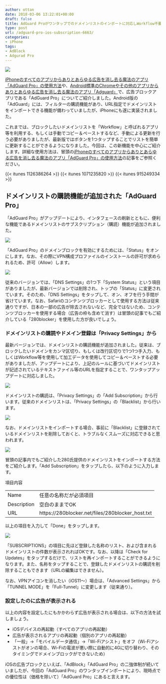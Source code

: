 ```yaml
---
author: ottan
date: 2018-03-06 13:22:01+00:00
draft: false
title: AdGuard Proがワンタップでのドメインリストのインポートに対応しWorkflow不要でより便利に！
type: post
url: /adguard-pro-ios-subscription-6663/
categories:
- iPhone
tags:
- AdBlock
- Adgurad Pro
---
```


![](/images/2018/03/180306-5a9e87c72f100.jpg)






[iPhoneのすべてのアプリからありとあらゆる広告を消し去る魔法のアプリ「AdGuard Pro」の使用方法](https://ottan.xyz/adguard-pro-vpn-adblock-6486/)や、[Android標準のChromeやその他のアプリからありとあらゆる広告を消し去る魔法のアプリ「Adguard」](https://ottan.xyz/android-chrome-all-apps-ads-block-adguard-5815/)で、広告ブロックアプリである「AdGuard Pro」についてご紹介しました。Android版の「AdGuard」には、フィルターの購読機能があり、URL指定でドメインリストをインポートできる機能が備わっていましたが、iPhoneにも遂に実装されました。





これまでは、ブロックしたいドメインリストを「Workflow」と呼ばれるアプリ等を利用する、もしくは手動でコピー＆ペーストするなど、手動による更新を行う必要がありましたが、最新版ではボタンを1つタップすることでリストを簡単に更新することができるようになりました。今回は、この新機能を中心にご紹介します。詳細な使用方法は、冒頭の[iPhoneのすべてのアプリからありとあらゆる広告を消し去る魔法のアプリ「AdGuard Pro」の使用方法](https://ottan.xyz/adguard-pro-vpn-adblock-6486/)の記事をご参照ください。



{{< itunes 1126386264 >}}
{{< itunes 1071235820 >}}
{{< itunes 915249334 >}}



## ドメインリストの購読機能が追加された「AdGuard Pro」





「AdGuard Pro」がアップデートにより、インタフェースの刷新とともに、便利な機能であるドメインリストのサブスクリプション（購読）機能が追加されました。





![](/images/2018/03/180306-5a9e87d275e5c.png)






「AdGuard Pro」のドメインブロックを有効にするためには、「Status」をオンにします。なお、その際にVPN構成プロファイルのインストールの許可が求められるため、許可（Allow）します。





![](/images/2018/03/180306-5a9e87da2b753.png)






従来のバージョンでは、「DNS Settings」の1つ下「System Status」という項目がありましたが、最新バージョンでは削除され、トップの「Status」に変更されています。そのため、「DNS Settings」をタップして、オン、オフを行う手間が省けています。なお、Safariのコンテンツブロッカーとして使用する方法は従来通りですが、日本の一部の広告が除去されないなど、完全ではないため、コンテンツブロッカーを使用する場合（広告の枠も含めて消す）は冒頭の記事でもご紹介している「280blocker」を使用した方が良いでしょう。





### ドメインリストの購読やドメイン登録は「Privacy Settings」から





最新バージョンでは、ドメインリストの購読機能が追加されました。従来は、ブロックしたいドメインをカンマ区切り、もしくは改行区切りで1つ1つ手入力、もしくはWorkflow等を使用して加工データを使用してコピー＆ペーストする必要がありましたが、アップデートにより、上記のルールに基づいてドメインリストが記述されているテキストファイル等のURLを指定することで、ワンタップアップデートに対応しました。





![](/images/2018/03/180306-5a9e87e0ec1af.png)






ドメインリストの購読は、「Privacy Settings」の「Add Subscription」から行います。従来のドメインリストは、「Privacy Settings」の「Blacklist」から行います。





![](/images/2018/03/180306-5a9e8801b6026.png)






なお、ドメインリストをインポートする場合、事前に「Blacklist」に登録されているドメインリストを削除しておくと、トラブルなくスムーズに対応できると思われます。





![](/images/2018/03/180306-5a9e87e8680c7.png)






冒頭の記事内でもご紹介した280氏提供のドメインリストをインポートする方法をご紹介します。「Add Subscription」をタップしたら、以下のように入力します。






<table >
<tr >項目内容</tr>
<tr >
<td >Name
</td>
<td >任意の名称だが必須項目
</td></tr>
<tr >
<td >Description
</td>
<td >空白のままでOK
</td></tr>
<tr >
<td >URL
</td>
<td >https://280blocker.net/files/280blocker_host.txt
</td></tr>
</table>






以上の項目を入力して「Done」をタップします。





![](/images/2018/03/180306-5a9e87f09ec39.png)






「SUBSCRIPTIONS」の項目に先ほど登録した名称のリスト、および含まれるドメインリストの件数が表示されればOKです。なお、以降は「Check for Updates」をタップするだけで、リストを再インポートすることができるようになります。また、名称をタップすることで、登録したドメインリストの購読を削除することもできます（URLの編集はできません）。





なお、VPNアイコンを消したい（iOS11〜）場合は、「Advanced Settings」から「TUNNEL MODE」を「Full-Tunnel」に変更します（従来通り）。





### 設定したのに広告が表示される





以上の内容を設定したにもかかわらず広告が表示される場合は、以下の方法を試しましょう。






  * iOSデバイスの再起動（すべてのアプリの再起動）
  * 広告が表示されるアプリの再起動（個別のアプリの再起動）
  * 「一般」→「モバイルデータ通信」→「Wi-Fiアシスト」をオフ（Wi-Fiアシストがオンの場合、Wi-Fiの電波が悪い際に自動的に4Gに切り替わり、そのタイミングでドメインブロックができないため）




iOSの広告ブロックといえば、「AdBlock」「AdGuard Pro」の二強体制が続いていましたが、今回の「AdGuard Pro」のワンタップインポートにより、現時点での優位性は（価格を除いて）「AdGuard Pro」にあると言えます。
